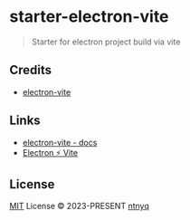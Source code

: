 # starter-electron-vite

> Starter for electron project build via vite

## Credits

- [electron-vite](https://github.com/electron-vite)

## Links

- [electron-vite - docs](https://github.com/electron-vite/docs/issues/1)
- [Electron ⚡️ Vite](https://www.zhihu.com/column/c_1553415231476269056)

## License

[MIT](./LICENSE) License © 2023-PRESENT [ntnyq](https://github.com/ntnyq)
